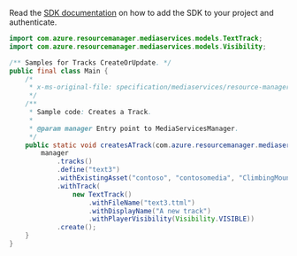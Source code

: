 Read the [SDK documentation](https://github.com/Azure/azure-sdk-for-java/blob/azure-resourcemanager-mediaservices_1.1.0-beta.3/sdk/mediaservices/azure-resourcemanager-mediaservices/README.md) on how to add the SDK to your project and authenticate.

```java
import com.azure.resourcemanager.mediaservices.models.TextTrack;
import com.azure.resourcemanager.mediaservices.models.Visibility;

/** Samples for Tracks CreateOrUpdate. */
public final class Main {
    /*
     * x-ms-original-file: specification/mediaservices/resource-manager/Microsoft.Media/stable/2021-11-01/examples/asset-tracks-create.json
     */
    /**
     * Sample code: Creates a Track.
     *
     * @param manager Entry point to MediaServicesManager.
     */
    public static void createsATrack(com.azure.resourcemanager.mediaservices.MediaServicesManager manager) {
        manager
            .tracks()
            .define("text3")
            .withExistingAsset("contoso", "contosomedia", "ClimbingMountRainer")
            .withTrack(
                new TextTrack()
                    .withFileName("text3.ttml")
                    .withDisplayName("A new track")
                    .withPlayerVisibility(Visibility.VISIBLE))
            .create();
    }
}
```
